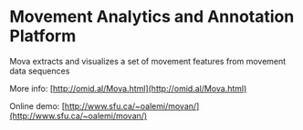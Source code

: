 Movement Analytics and Annotation Platform
=======

Mova extracts and visualizes a set of movement features from movement data sequences

More info: [http://omid.al/Mova.html](http://omid.al/Mova.html)

Online demo: [http://www.sfu.ca/~oalemi/movan/](http://www.sfu.ca/~oalemi/movan/)
